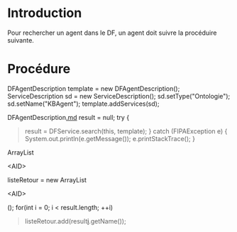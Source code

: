 # Introduction #

Pour rechercher un agent dans le DF, un agent doit suivre la procéduire suivante.


# Procédure #

DFAgentDescription template = new DFAgentDescription();
ServiceDescription sd = new ServiceDescription();
sd.setType("Ontologie");
sd.setName("KBAgent");
template.addServices(sd);

DFAgentDescription[.md](.md) result = null;
try {
> result = DFService.search(this, template);
} catch (FIPAException e) {
> System.out.println(e.getMessage());
> e.printStackTrace();
}

ArrayList

&lt;AID&gt;

 listeRetour = new ArrayList

&lt;AID&gt;

();
for(int i = 0; i < result.length; ++i)
> listeRetour.add(result[i](i.md).getName());